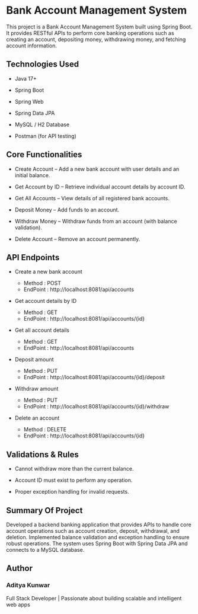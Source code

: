 # Bank Account Management System

This project is a Bank Account Management System built using Spring Boot. It provides RESTful APIs to perform core banking operations such as creating an account, depositing money, withdrawing money, and fetching account information.

## Technologies Used
 - Java 17+

 - Spring Boot

 - Spring Web

 - Spring Data JPA

 - MySQL / H2 Database

 - Postman (for API testing)

## Core Functionalities
 - Create Account – Add a new bank account with user details and an initial balance.

 - Get Account by ID – Retrieve individual account details by account ID.

 - Get All Accounts – View details of all registered bank accounts.

 - Deposit Money – Add funds to an account.

 - Withdraw Money – Withdraw funds from an account (with balance validation).

 - Delete Account – Remove an account permanently.

## API Endpoints

 - Create a new bank account
   - Method : POST
   - EndPoint : http://localhost:8081/api/accounts

 - Get account details by ID
   - Method : GET
   - EndPoint : http://localhost:8081/api/accounts/{id}

 - Get all account details
   - Method : GET
   - EndPoint : http://localhost:8081/api/accounts

 - Deposit amount
   - Method : PUT
   - EndPoint : http://localhost:8081/api/accounts/{id}/deposit

 - Withdraw amount
   - Method : PUT
   - EndPoint : http://localhost:8081/api/accounts/{id}/withdraw

- Delete an account
   - Method : DELETE
   - EndPoint : http://localhost:8081/api/accounts/{id}

## Validations & Rules
 - Cannot withdraw more than the current balance.

 - Account ID must exist to perform any operation.

 - Proper exception handling for invalid requests.


## Summary Of Project

Developed a backend banking application that provides APIs to handle core account operations such as account creation, deposit, withdrawal, and deletion. Implemented balance validation and exception handling to ensure robust operations. The system uses Spring Boot with Spring Data JPA and connects to a MySQL database.


## Author
### Aditya Kunwar
Full Stack Developer | Passionate about building scalable and intelligent web apps

